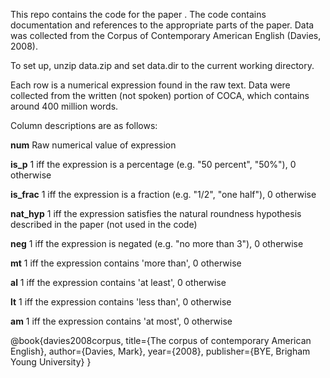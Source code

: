 This repo contains the code for the paper <link-to-the-paper>. The code contains documentation and references to the appropriate parts of the paper. Data was collected from the Corpus of Contemporary American English (Davies, 2008).

To set up, unzip data.zip and set data.dir to the current working directory.

Each row is a numerical expression found in the raw text. Data were collected from the written (not spoken) portion of COCA, which contains around 400 million words.

Column descriptions are as follows:

**num** Raw numerical value of expression

**is_p** 1 iff the expression is a percentage (e.g. "50 percent", "50%"), 0 otherwise

**is_frac** 1 iff the expression is a fraction (e.g. "1/2", "one half"), 0 otherwise

**nat_hyp** 1 iff the expression satisfies the natural roundness hypothesis described in the paper (not used in the code)

**neg** 1 iff the expression is negated (e.g. "no more than 3"), 0 otherwise

**mt** 1 iff the expression contains 'more than', 0 otherwise

**al** 1 iff the expression contains 'at least', 0 otherwise

**lt**	1 iff the expression contains 'less than', 0 otherwise

**am** 1 iff the expression contains 'at most', 0 otherwise



@book{davies2008corpus,
  title={The corpus of contemporary American English},
  author={Davies, Mark},
  year={2008},
  publisher={BYE, Brigham Young University}
}
